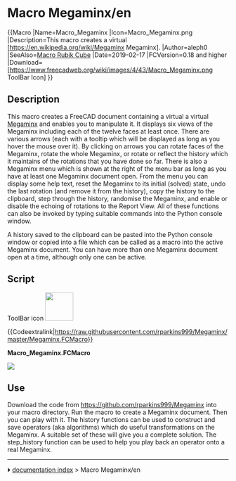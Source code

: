 # Macro Megaminx/en
{{Macro
|Name=Macro_Megaminx
|Icon=Macro_Megaminx.png
|Description=This macro creates a virtual [https://en.wikipedia.org/wiki/Megaminx Megaminx].
|Author=aleph0
|SeeAlso=[Macro Rubik Cube](Macro_Rubik_Cube.md)
|Date=2019-02-17
|FCVersion=0.18 and higher
|Download=[https://www.freecadweb.org/wiki/images/4/43/Macro_Megaminx.png ToolBar Icon]
}}

## Description

This macro creates a FreeCAD document containing a virtual a virtual [Megaminx](https://en.wikipedia.org/wiki/Megaminx) and enables you to manipulate it. It displays six views of the Megaminx including each of the twelve faces at least once. There are various arrows (each with a tooltip which will be displayed as long as you hover the mouse over it). By clicking on arrows you can rotate faces of the Megaminx, rotate the whole Megaminx, or rotate or reflect the history which it maintains of the rotations that you have done so far. There is also a Megaminx menu which is shown at the right of the menu bar as long as you have at least one Megaminx document open. From the menu you can display some help text, reset the Megaminx to its initial (solved) state, undo the last rotation (and remove it from the history), copy the history to the clipboard, step through the history, randomise the Megaminx, and enable or disable the echoing of rotations to the Report View. All of these functions can also be invoked by typing suitable commands into the Python console window.

A history saved to the clipboard can be pasted into the Python console window or copied into a file which can be called as a macro into the active Megaminx document. You can have more than one Megaminx document open at a time, although only one can be active.

## Script

ToolBar icon <img alt="" src=images/Macro_Megaminx.png  style="width:64px;">


{{Codeextralink|https://raw.githubusercontent.com/rparkins999/Megaminx/master/Megaminx.FCMacro}}

**Macro_Megaminx.FCMacro**

![](images/Macro_Megaminx.png )




## Use

Download the code from <https://github.com/rparkins999/Megaminx> into your macro directory. Run the macro to create a Megaminx document. Then you can play with it. The history functions can be used to construct and save operators (aka algorithms) which do useful transformations on the Megaminx. A suitable set of these will give you a complete solution. The step_history function can be used to help you play back an operator onto a real Megaminx.



---
⏵ [documentation index](../README.md) > Macro Megaminx/en
